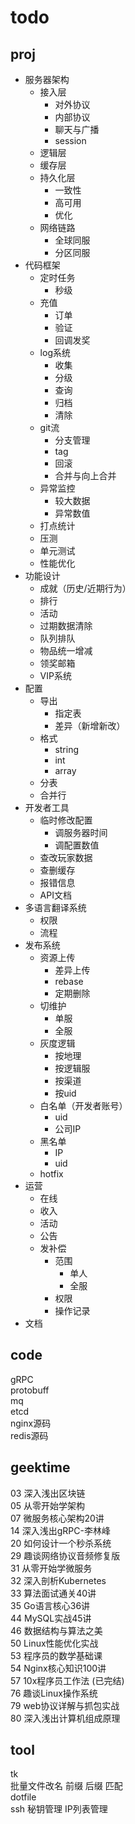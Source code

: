 # todo

## proj

- 服务器架构
  - 接入层
    - 对外协议
    - 内部协议
    - 聊天与广播
    - session
  - 逻辑层
  - 缓存层
  - 持久化层
    - 一致性
    - 高可用
    - 优化
  - 网络链路
    - 全球同服
    - 分区同服
- 代码框架
  - 定时任务
    - 秒级
  - 充值
    - 订单
    - 验证
    - 回调发奖
  - log系统
    - 收集
    - 分级
    - 查询
    - 归档
    - 清除
  - git流
    - 分支管理
    - tag
    - 回滚
    - 合并与向上合并
  - 异常监控
    - 较大数据
    - 异常数值
  - 打点统计
  - 压测
  - 单元测试
  - 性能优化
- 功能设计
  - 成就（历史/近期行为）
  - 排行
  - 活动
  - 过期数据清除
  - 队列排队
  - 物品统一增减
  - 领奖邮箱
  - VIP系统
- 配置
  - 导出
    - 指定表
    - 差异（新增新改）
  - 格式
    - string
    - int
    - array
  - 分表
  - 合并行
- 开发者工具
  - 临时修改配置
    - 调服务器时间
    - 调配置数值
  - 查改玩家数据
  - 查删缓存
  - 报错信息
  - API文档
- 多语言翻译系统
  - 权限
  - 流程
- 发布系统
  - 资源上传
    - 差异上传
    - rebase
    - 定期删除
  - 切维护
    - 单服
    - 全服
  - 灰度逻辑
    - 按地理
    - 按逻辑服
    - 按渠道
    - 按uid
  - 白名单（开发者账号）
    - uid
    - 公司IP
  - 黑名单
    - IP
    - uid
  - hotfix
- 运营
  - 在线
  - 收入
  - 活动
  - 公告
  - 发补偿
    - 范围
      - 单人
      - 全服
    - 权限
    - 操作记录
- 文档

## code

gRPC  
protobuff  
mq  
etcd  
nginx源码  
redis源码  

## geektime

03 深入浅出区块链  
05 从零开始学架构  
07 微服务核心架构20讲  
14 深入浅出gRPC-李林峰  
20 如何设计一个秒杀系统  
29 趣谈网络协议音频修复版  
31 从零开始学微服务  
32 深入剖析Kubernetes  
33 算法面试通关40讲  
35 Go语言核心36讲  
44 MySQL实战45讲  
46 数据结构与算法之美  
50 Linux性能优化实战  
53 程序员的数学基础课  
54 Nginx核心知识100讲  
57 10x程序员工作法 (已完结)  
76 趣谈Linux操作系统  
79 web协议详解与抓包实战  
80 深入浅出计算机组成原理  

## tool

tk  
批量文件改名 前缀 后缀 匹配  
dotfile  
ssh 秘钥管理 IP列表管理  
